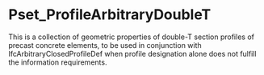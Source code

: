 # Pset_ProfileArbitraryDoubleT

This is a collection of geometric properties of double-T section profiles of precast concrete elements, to be used in conjunction with IfcArbitraryClosedProfileDef when profile designation alone does not fulfill the information requirements.

